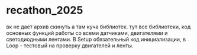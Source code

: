 # recathon_2025
вк не дает архив скинуть а там куча библиотек.
тут все библиотеки, код основных функций работы со всеми датчиками, двигателями и светодиодными лентами. 
В Setup обязательный код инициализации, в Loop - тестовый на проверку двигателей и ленты.
